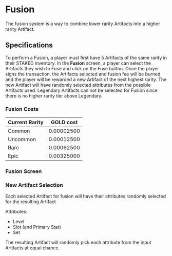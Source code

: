 # Fusion

The fusion system is a way to combine lower rarity Artifacts into a higher rarity Artifact.

## Specifications

To perform a Fusion, a player must first have 5 Artifacts of the same rarity in their STAKED inventory. In the **Fusion** screen, a player can select the Artifacts they wish to Fuse and click on the Fuse button. Once the player signs the transaction, the Artifacts selected and fusion fee will be burned and the player will be rewarded a new Artifact of the next highest rarity. The new Artifact will have randomly selected attributes from the possible Artifacts used. Legendary Artifacts can not be selected for Fusion since there is no higher rarity tier above Legendary.

### Fusion Costs

| Current Rarity | GOLD cost  |
| -------------- | ---------- |
| Common         | 0.00002500 |
| Uncommon       | 0.00012500 |
| Rare           | 0.00062500 |
| Epic           | 0.00325000 |

### Fusion Screen

### New Artifact Selection

Each selected Artifact for fusion will have their attributes randomly selected for the resulting Artifact

Attributes:

- Level
- Slot (and Primary Stat)
- Set

The resulting Artifact will randomly pick each attribute from the input Artifacts at equal chance.
